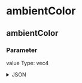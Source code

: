 # ambientColor

## ambientColor

### Parameter

value
  Type: vec4

<details><summary>JSON</summary>

```
{
  "Type": "ambientColor",
  "Name": "ambientColor",
  "Category": 7,
  "InputPins": [
    {
      "Connection": null,
      "Id": "value",
      "Type": "vec4"
    }
  ],
  "OutputPins": []
}
```

</details>

